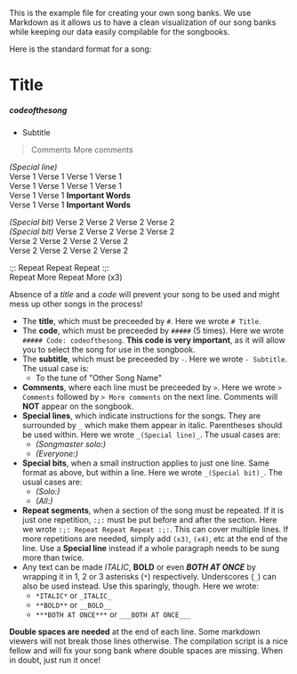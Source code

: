 This is the example file for creating your own song banks. We use Markdown as it allows us to have a clean visualization of our song banks while keeping our data easily compilable for the songbooks.  

Here is the standard format for a song:  

# Title
##### codeofthesong

- Subtitle

> Comments
> More comments

_(Special line)_  
Verse 1 Verse 1 Verse 1 Verse 1  
Verse 1 Verse 1 Verse 1 Verse 1  
Verse 1 Verse 1 **Important Words**  
Verse 1 Verse 1 **Important Words**  

_(Special bit)_ Verse 2 Verse 2 Verse 2 Verse 2  
_(Special bit)_ Verse 2 Verse 2 Verse 2 Verse 2  
Verse 2 Verse 2 Verse 2 Verse 2  
Verse 2 Verse 2 Verse 2 Verse 2  

:;: Repeat Repeat Repeat :;:  
Repeat More Repeat More (x3)  

Absence of a *title* and a *code* will prevent your song to be used and might mess up other songs in the process!

- The **title**, which must be preceeded by `#`. Here we wrote `# Title`.
- The **code**, which must be preceeded by `#####` (5 times). Here we wrote `##### Code: codeofthesong`. **This code is very important**, as it will allow you to select the song for use in the songbook.
- The **subtitle**, which must be preceeded by `-`. Here we wrote `- Subtitle`. The usual case is:
    - To the tune of "Other Song Name"
- **Comments**, where each line must be preceeded by `>`. Here we wrote `> Comments` followed by `> More comments` on the next line. Comments will **NOT** appear on the songbook.
- **Special lines**, which indicate instructions for the songs. They are surrounded by `_` which make them appear in italic. Parentheses should be used within. Here we wrote `_(Special line)_`. The usual cases are:
    - _(Songmaster solo:)_
    - _(Everyone:)_
- **Special bits**, when a small instruction applies to just one line. Same format as above, but within a line. Here we wrote `_(Special bit)_`. The usual cases are:
    - _(Solo:)_
    - _(All:)_
- **Repeat segments**, when a section of the song must be repeated. If it is just one repetition, `:;:` must be put before and after the section. Here we wrote `:;: Repeat Repeat Repeat :;:`. This can cover multiple lines. If more repetitions are needed, simply add `(x3)`, `(x4)`, etc at the end of the line. Use a **Special line** instead if a whole paragraph needs to be sung more than twice.
- Any text can be made *ITALIC*, **BOLD** or even ***BOTH AT ONCE*** by wrapping it in 1, 2 or 3 asterisks (`*`) respectively. Underscores (`_`) can also be used instead. Use this sparingly, though. Here we wrote:
    - `*ITALIC*` or `_ITALIC_`
    - `**BOLD**` or `__BOLD__`
    - `***BOTH AT ONCE***` or `___BOTH AT ONCE___`


**Double spaces are needed** at the end of each line. Some markdown viewers will not break those lines otherwise. The compilation script is a nice fellow and will fix your song bank where double spaces are missing. When in doubt, just run it once!  